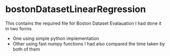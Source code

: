 # bostonDatasetLinearRegression
This contains the required file for Boston Dataset Evalauation
I had done it in two forms
- One using simple python implementation
- Other using fast numpy functions
I had also compared the time taken by both of them
